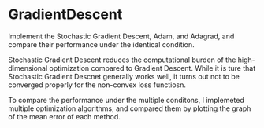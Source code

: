 # GradientDescent
Implement the Stochastic Gradient Descent, Adam, and Adagrad, and compare their performance under the identical condition.

Stochastic Gradient Descent reduces the computational burden of the high-dimensional optimization compared to Gradient Descent.
While it is ture that Stochastic Gradient Descnet generally works well, it turns out not to be converged properly for the non-convex
loss functiosn. 

To compare the performance under the multiple conditons, I implemeted multiple optimization algorithms, and compared
them by plotting the graph of the mean error of each method.
